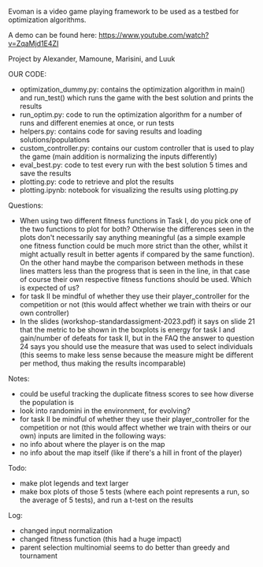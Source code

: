 Evoman is a video game playing framework to be used as a testbed for optimization algorithms.

A demo can be found here:  https://www.youtube.com/watch?v=ZqaMjd1E4ZI

Project by Alexander, Mamoune, Marisini, and Luuk

OUR CODE:
- optimization_dummy.py: contains the optimization algorithm in main() and run_test() which runs the game with the best solution and prints the results
- run_optim.py: code to run the optimization algorithm for a number of runs and different enemies at once, or run tests
- helpers.py: contains code for saving results and loading solutions/populations
- custom_controller.py: contains our custom controller that is used to play the game (main addition is normalizing the inputs differently)
- eval_best.py: code to test every run with the best solution 5 times and save the results
- plotting.py: code to retrieve and plot the results
- plotting.ipynb: notebook for visualizing the results using plotting.py

Questions:
- When using two different fitness functions in Task I, do you pick one of the two functions to plot for both? Otherwise the differences seen in the plots don't necessarily say anything meaningful (as a simple example one fitness function could be much more strict than the other, whilst it might actually result in better agents if compared by the same function). On the other hand maybe the comparison between methods in these lines matters less than the progress that is seen in the line, in that case of course their own respective fitness functions should be used. Which is expected of us?
- for task II be mindful of whether they use their player_controller for the competition or not (this would affect whether we train with theirs or our own controller)
- In the slides (workshop-standardassigment-2023.pdf) it says on slide 21 that the metric to be shown in the boxplots is energy for task I and gain/number of defeats for task II, but in the FAQ the answer to question 24 says you should use the measure that was used to select individuals (this seems to make less sense because the measure might be different per method, thus making the results incomparable)

Notes:
- could be useful tracking the duplicate fitness scores to see how diverse the population is
- look into randomini in the environment, for evolving?
- for task II be mindful of whether they use their player_controller for the competition or not (this would affect whether we train with theirs or our own)
inputs are limited in the following ways:
- no info about where the player is on the map
- no info about the map itself (like if there's a hill in front of the player)

Todo:
- make plot legends and text larger
- make box plots of those 5 tests (where each point represents a run, so the average of 5 tests), and run a t-test on the results

Log:
- changed input normalization
- changed fitness function (this had a huge impact)
- parent selection multinomial seems to do better than greedy and tournament
